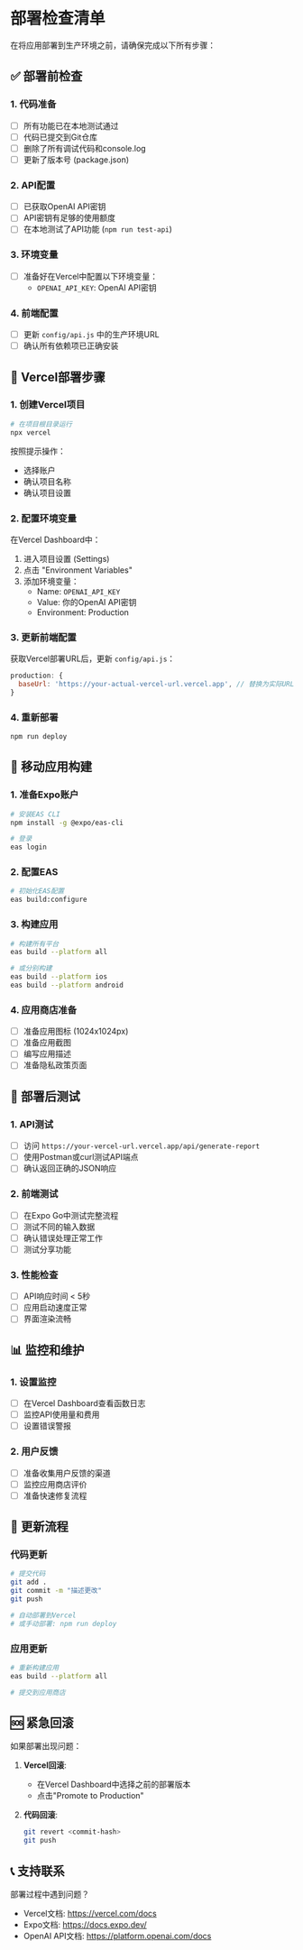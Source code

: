 # 部署检查清单

在将应用部署到生产环境之前，请确保完成以下所有步骤：

## ✅ 部署前检查

### 1. 代码准备
- [ ] 所有功能已在本地测试通过
- [ ] 代码已提交到Git仓库
- [ ] 删除了所有调试代码和console.log
- [ ] 更新了版本号 (package.json)

### 2. API配置
- [ ] 已获取OpenAI API密钥
- [ ] API密钥有足够的使用额度
- [ ] 在本地测试了API功能 (`npm run test-api`)

### 3. 环境变量
- [ ] 准备好在Vercel中配置以下环境变量：
  - `OPENAI_API_KEY`: OpenAI API密钥

### 4. 前端配置
- [ ] 更新 `config/api.js` 中的生产环境URL
- [ ] 确认所有依赖项已正确安装

## 🚀 Vercel部署步骤

### 1. 创建Vercel项目

```bash
# 在项目根目录运行
npx vercel
```

按照提示操作：
- 选择账户
- 确认项目名称
- 确认项目设置

### 2. 配置环境变量

在Vercel Dashboard中：
1. 进入项目设置 (Settings)
2. 点击 "Environment Variables"
3. 添加环境变量：
   - Name: `OPENAI_API_KEY`
   - Value: 你的OpenAI API密钥
   - Environment: Production

### 3. 更新前端配置

获取Vercel部署URL后，更新 `config/api.js`：

```javascript
production: {
  baseUrl: 'https://your-actual-vercel-url.vercel.app', // 替换为实际URL
}
```

### 4. 重新部署

```bash
npm run deploy
```

## 📱 移动应用构建

### 1. 准备Expo账户

```bash
# 安装EAS CLI
npm install -g @expo/eas-cli

# 登录
eas login
```

### 2. 配置EAS

```bash
# 初始化EAS配置
eas build:configure
```

### 3. 构建应用

```bash
# 构建所有平台
eas build --platform all

# 或分别构建
eas build --platform ios
eas build --platform android
```

### 4. 应用商店准备
- [ ] 准备应用图标 (1024x1024px)
- [ ] 准备应用截图
- [ ] 编写应用描述
- [ ] 准备隐私政策页面

## 🧪 部署后测试

### 1. API测试
- [ ] 访问 `https://your-vercel-url.vercel.app/api/generate-report`
- [ ] 使用Postman或curl测试API端点
- [ ] 确认返回正确的JSON响应

### 2. 前端测试
- [ ] 在Expo Go中测试完整流程
- [ ] 测试不同的输入数据
- [ ] 确认错误处理正常工作
- [ ] 测试分享功能

### 3. 性能检查
- [ ] API响应时间 < 5秒
- [ ] 应用启动速度正常
- [ ] 界面渲染流畅

## 📊 监控和维护

### 1. 设置监控
- [ ] 在Vercel Dashboard查看函数日志
- [ ] 监控API使用量和费用
- [ ] 设置错误警报

### 2. 用户反馈
- [ ] 准备收集用户反馈的渠道
- [ ] 监控应用商店评价
- [ ] 准备快速修复流程

## 🔄 更新流程

### 代码更新
```bash
# 提交代码
git add .
git commit -m "描述更改"
git push

# 自动部署到Vercel
# 或手动部署: npm run deploy
```

### 应用更新
```bash
# 重新构建应用
eas build --platform all

# 提交到应用商店
```

## 🆘 紧急回滚

如果部署出现问题：

1. **Vercel回滚**:
   - 在Vercel Dashboard中选择之前的部署版本
   - 点击"Promote to Production"

2. **代码回滚**:
   ```bash
   git revert <commit-hash>
   git push
   ```

## 📞 支持联系

部署过程中遇到问题？
- Vercel文档: https://vercel.com/docs
- Expo文档: https://docs.expo.dev/
- OpenAI API文档: https://platform.openai.com/docs 